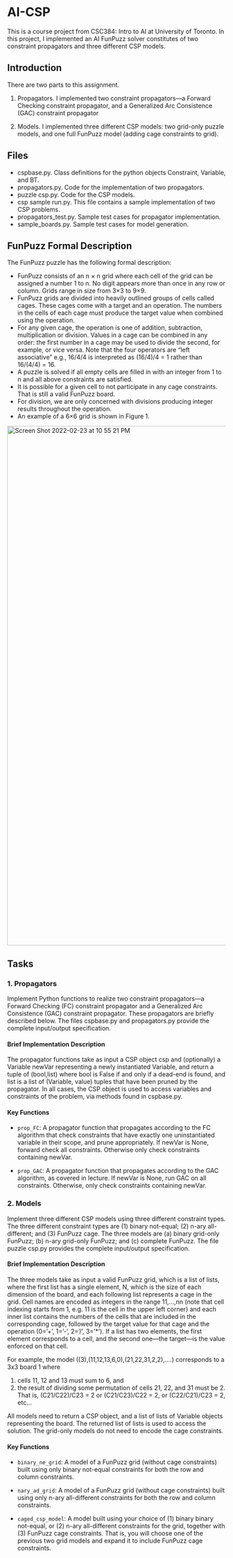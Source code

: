# AI-CSP
This is a course project from CSC384: Intro to AI at University of Toronto. In this project, I implemented an AI FunPuzz solver constitutes of two constraint propagators and three different CSP models.

## Introduction
There are two parts to this assignment.

1. Propagators. I implemented two constraint propagators—a Forward Checking constraint propagator, and a Generalized Arc Consistence (GAC) constraint propagator

2. Models. I implemented three different CSP models: two grid-only puzzle models, and one full FunPuzz model (adding cage constraints to grid).

## Files
- cspbase.py. Class definitions for the python objects Constraint, Variable, and BT.
- propagators.py. Code for the implementation of two propagators.
- puzzle csp.py. Code for the CSP models.
- csp sample run.py. This file contains a sample implementation of two CSP problems.
- propagators_test.py. Sample test cases for propagator implementation.
- sample_boards.py. Sample test cases for model generation.

## FunPuzz Formal Description
The FunPuzz puzzle has the following formal description:
- FunPuzz consists of an n × n grid where each cell of the grid can be assigned a number 1 to n. No digit appears more than once in any row or column. Grids range in size from 3×3 to 9×9.
- FunPuzz grids are divided into heavily outlined groups of cells called cages. These cages come with a target and an operation. The numbers in the cells of each cage must produce the target value when combined using the operation.
- For any given cage, the operation is one of addition, subtraction, multiplication or division. Values in a cage can be combined in any order: the first number in a cage may be used to divide the second, for example, or vice versa. Note that the four operators are “left associative” e.g., 16/4/4 is interpreted as (16/4)/4 = 1 rather than 16/(4/4) = 16.
- A puzzle is solved if all empty cells are filled in with an integer from 1 to n and all above constraints are satisfied.
- It is possible for a given cell to not participate in any cage constraints. That is still a valid FunPuzz board.
- For division, we are only concerned with divisions producing integer results throughout the operation.
- An example of a 6×6 grid is shown in Figure 1.
<img width="1196" alt="Screen Shot 2022-02-23 at 10 55 21 PM" src="https://user-images.githubusercontent.com/55462866/155455125-cb130b69-3f83-4fa1-9cc2-1f44af6229f3.png">

## Tasks
### 1. Propagators
Implement Python functions to realize two constraint propagators—a Forward Checking (FC) constraint propagator and a Generalized Arc Consistence (GAC) constraint propagator. These propagators are briefly described below. The files cspbase.py and propagators.py provide the complete input/output specification.

#### Brief Implementation Description
The propagator functions take as input a CSP object csp and (optionally) a Variable newVar representing a newly instantiated Variable, and return a tuple of (bool,list) where bool is False if and only if a dead-end is found, and list is a list of (Variable, value) tuples that have been pruned by the propagator. In all cases, the CSP object is used to access variables and constraints of the problem, via methods found in cspbase.py.

#### Key Functions
- `prop_FC`: A propagator function that propagates according to the FC algorithm that check constraints that have exactly one uninstantiated variable in their scope, and prune appropriately. If newVar is None, forward check all constraints. Otherwise only check constraints containing newVar.

- `prop_GAC`: A propagator function that propagates according to the GAC algorithm, as covered in lecture. If newVar is None, run GAC on all constraints. Otherwise, only check constraints containing newVar.

### 2. Models
Implement three different CSP models using three different constraint types. The three different constraint types are (1) binary not-equal; (2) n-ary all-different; and (3) FunPuzz cage. The three models are (a) binary grid-only FunPuzz; (b) n-ary grid-only FunPuzz; and (c) complete FunPuzz. The file puzzle csp.py provides the complete input/output specification.

#### Brief Implementation Description
The three models take as input a valid FunPuzz grid, which is a list of lists, where the first list has a single element, N, which is the size of each dimension of the board, and each following list represents a cage in the grid. Cell names are encoded as integers in the range 11,...,nn (note that cell indexing starts from 1, e.g. 11 is the cell in the upper left corner) and each inner list contains the numbers of the cells that are included in the corresponding cage, followed by the target value for that cage and the operation (0=’+’, 1=’-’, 2=’/’, 3=’*’). If a list has two elements, the first element corresponds to a cell, and the second one—the target—is the value enforced on that cell.

For example, the model ((3),(11,12,13,6,0),(21,22,31,2,2),....) corresponds to a 3x3 board 1 where
1. cells 11, 12 and 13 must sum to 6, and
2. the result of dividing some permutation of cells 21, 22, and 31 must be 2. That is, (C21/C22)/C23 = 2 or (C21/C23)/C22 = 2, or (C22/C21)/C23 = 2, etc...

All models need to return a CSP object, and a list of lists of Variable objects representing the board. The returned list of lists is used to access the solution. The grid-only models do not need to encode the cage constraints.

#### Key Functions
- `binary_ne_grid`: A model of a FunPuzz grid (without cage constraints) built using only binary not-equal constraints for both the row and column constraints.

- `nary_ad_grid`: A model of a FunPuzz grid (without cage constraints) built using only n-ary all-different constraints for both the row and column constraints.

- `caged_csp_model`: A model built using your choice of (1) binary binary not-equal, or (2) n-ary all-different constraints for the grid, together with (3) FunPuzz cage constraints. That is, you will choose one of the previous two grid models and expand it to include FunPuzz cage constraints.
